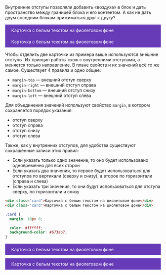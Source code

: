 
Внутренние отступы позволяли добавить «воздуха» в блок и дать пространство между границей блока и его контентом. А как не дать двум соседним блокам прижиматься друг к другу?

<div class="hexlet-basics-example mt-3" style="background-color: #673ab7;color: #fff;padding: 10px 0 10px 20px!important;border:0!important;">
  Карточка с белым текстом на фиолетовом фоне
</div>
<div class="hexlet-basics-example mb-3" style="background-color: #673ab7;color: #fff;padding: 10px 0 10px 20px!important;border:0!important;">
  Карточка с белым текстом на фиолетовом фоне
</div>

Чтобы отделить две карточки из примера выше используются внешние отступы. Их принцип работы схож с внутренними отступами, а меняется только направление. В плане свойств и их значений всё то же самое. Существует 4 правила и одно общее:

* `margin-top` — внешний отступ сверху
* `margin-right` — внешний отступ справа
* `margin-bottom` — внешний отступ снизу
* `margin-left` — внешний отступ слева

Для объединения значений используют свойство `margin`, в котором сохраняется порядок указания:

* отступ сверху
* отступ справа
* отступ снизу
* отступ слева

Также, как у внутренних отступов, для удобства существуют сокращённые записи этих правил:

* Если указать только одно значение, то оно будет использовано одновременно для всех сторон
* Если указать два значения, то первое будет использоваться для отступов по вертикали (сверху и снизу), а второе по горизонтали (справа и слева)
* Если указать три значения, то они будут использоваться для отступа сверху, по горизонтали и снизу

```html
<div class="card">Карточка с белым текстом на фиолетовом фоне</div>
<div class="card">Карточка с белым текстом на фиолетовом фоне</div>
```

```css
.card {
  margin: 10px 0;

  color: #ffffff;
  background-color: #673ab7;
}
```

<div class="hexlet-basics-example" style="background-color: #673ab7;color: #fff;padding: 10px 0 10px 20px!important;border:0!important;margin: 10px 0;">
  Карточка с белым текстом на фиолетовом фоне
</div>
<div class="hexlet-basics-example" style="background-color: #673ab7;color: #fff;padding: 10px 0 10px 20px!important;border:0!important;margin: 10px 0;">
  Карточка с белым текстом на фиолетовом фоне
</div>

